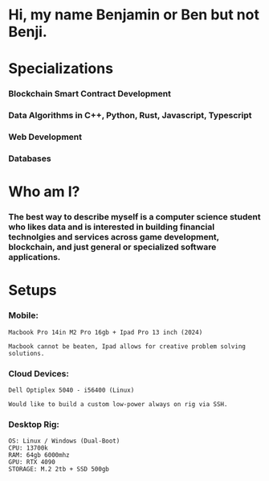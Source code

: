<h1> Hi, my name Benjamin or Ben but not Benji. </h1>

# Specializations
<h3> Blockchain Smart Contract Development </h3>
<h3> Data Algorithms in C++, Python, Rust, Javascript, Typescript </h3>
<h3> Web Development </h3>
<h3> Databases </h3>

# Who am I?
<h3> The best way to describe myself is a computer science student who likes data and is interested in building financial technolgies and services across game development, blockchain, and just general or specialized software applications. </h3>

# Setups
<h3> Mobile: </h3>

```
Macbook Pro 14in M2 Pro 16gb + Ipad Pro 13 inch (2024)

Macbook cannot be beaten, Ipad allows for creative problem solving solutions.
```

<h3> Cloud Devices: </h3>

```
Dell Optiplex 5040 - i56400 (Linux)

Would like to build a custom low-power always on rig via SSH.
```

<h3> Desktop Rig: </h3>

```
OS: Linux / Windows (Dual-Boot)
CPU: 13700k
RAM: 64gb 6000mhz
GPU: RTX 4090
STORAGE: M.2 2tb + SSD 500gb
```

